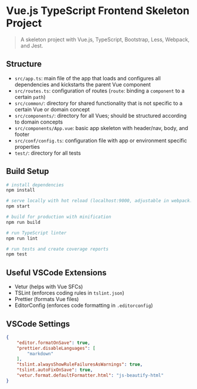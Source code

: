 # Vue.js TypeScript Frontend Skeleton Project

> A skeleton project with Vue.js, TypeScript, Bootstrap, Less, Webpack, and Jest.

## Structure

- `src/app.ts`: main file of the app that loads and configures all dependencies and kickstarts the parent Vue component
- `src/routes.ts`: configuration of routes (`route`: binding a `component` to a certain `path`)
- `src/common/`: directory for shared functionality that is not specific to a certain Vue or domain concept
- `src/components/`: directory for all Vues; should be structured according to domain concepts
- `src/components/App.vue`: basic app skeleton with header/nav, body, and footer
- `src/conf/config.ts`: configuration file with app or environment specific properties
- `test/`: directory for all tests

## Build Setup

``` bash
# install dependencies
npm install

# serve locally with hot reload (localhost:9000, adjustable in webpack.dev.config.js)
npm start

# build for production with minification
npm run build

# run TypeScript linter
npm run lint

# run tests and create coverage reports
npm test
```

## Useful VSCode Extensions

- Vetur (helps with Vue SFCs)
- TSLint (enforces coding rules in `tslint.json`)
- Prettier (formats Vue files)
- EditorConfig (enforces code formatting in `.editorconfig`)

## VSCode Settings

```json
{
    "editor.formatOnSave": true,
    "prettier.disableLanguages": [
        "markdown"
    ],
    "tslint.alwaysShowRuleFailuresAsWarnings": true,
    "tslint.autoFixOnSave": true,
    "vetur.format.defaultFormatter.html": "js-beautify-html"
}
```
